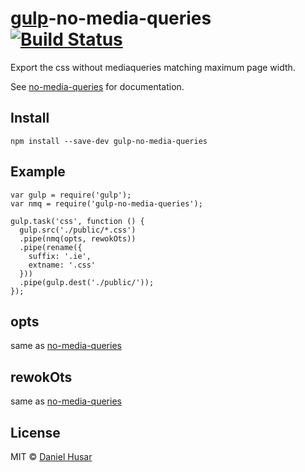 # [gulp](http://gulpjs.com)-no-media-queries [![Build Status](https://secure.travis-ci.org/danielhusar/gulp-no-media-queries.svg?branch=master)](http://travis-ci.org/danielhusar/gulp-no-media-queries)

Export the css without mediaqueries matching maximum page width.

See [no-media-queries](https://github.com/danielhusar/no-media-queries) for documentation.

## Install

```
npm install --save-dev gulp-no-media-queries
```

## Example

```
var gulp = require('gulp');
var nmq = require('gulp-no-media-queries');

gulp.task('css', function () {
  gulp.src('./public/*.css')
  .pipe(nmq(opts, rewokOts))
  .pipe(rename({
    suffix: '.ie',
    extname: '.css'
  }))
  .pipe(gulp.dest('./public/'));
});

```

## opts

same as [no-media-queries](https://github.com/danielhusar/no-media-queries#options)

## rewokOts

same as [no-media-queries](https://github.com/danielhusar/no-media-queries#reworkoptions)

## License

MIT © [Daniel Husar](https://github.com/danielhusar)
